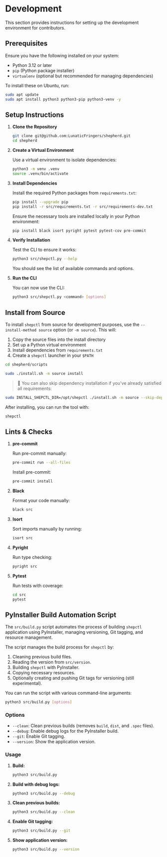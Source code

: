 # Development

This section provides instructions for setting up the development environment
for contributors.

## Prerequisites

Ensure you have the following installed on your system:

- Python 3.12 or later
- `pip` (Python package installer)
- `virtualenv` (optional but recommended for managing dependencies)

To install these on Ubuntu, run:

```bash
sudo apt update
sudo apt install python3 python3-pip python3-venv -y
```

## Setup Instructions

1. **Clone the Repository**

   ```bash
   git clone git@github.com:LunaticFringers/shepherd.git
   cd shepherd
   ```

2. **Create a Virtual Environment**

   Use a virtual environment to isolate dependencies:

   ```bash
   python3 -m venv .venv
   source .venv/bin/activate
   ```

3. **Install Dependencies**

   Install the required Python packages from `requirements.txt`:

   ```bash
   pip install --upgrade pip
   pip install -r src/requirements.txt -r src/requirements-dev.txt
   ```

   Ensure the necessary tools are installed locally in your Python environment:

   ```bash
   pip install black isort pyright pytest pytest-cov pre-commit
   ```

4. **Verify Installation**

   Test the CLI to ensure it works:

   ```bash
   python3 src/shepctl.py --help
   ```

   You should see the list of available commands and options.

5. **Run the CLI**

   You can now use the CLI:

   ```bash
   python3 src/shepctl.py <command> [options]
   ```

## Install from Source

To install `shepctl` from source for development purposes, use the
`--install-method source` option (or `-m source`). This will:

1. Copy the source files into the install directory
2. Set up a Python virtual environment
3. Install dependencies from `requirements.txt`
4. Create a `shepctl` launcher in your `$PATH`

```bash
cd shepherd/scripts

sudo ./install.sh -m source install
```

> 📌 You can also skip dependency installation if you've already satisfied all requirements:

```bash
sudo INSTALL_SHEPCTL_DIR=/opt/shepctl ./install.sh -m source --skip-deps install
```

After installing, you can run the tool with:

```bash
shepctl
```

## Lints & Checks

1. **pre-commit**

   Run pre-commit manually:

   ```bash
   pre-commit run --all-files
   ```

   Install pre-commit:

   ```bash
   pre-commit install
   ```

2. **Black**

   Format your code manually:

   ```bash
   black src
   ```

3. **Isort**

   Sort imports manually by running:

   ```bash
   isort src
   ```

4. **Pyright**

   Run type checking:

   ```bash
   pyright src
   ```

5. **Pytest**

   Run tests with coverage:

   ```bash
   cd src
   pytest
   ```

## PyInstaller Build Automation Script

The `src/build.py` script automates the process of building `shepctl`
application using PyInstaller, managing versioning,
Git tagging, and resource management.

The script manages the build process for `shepctl` by:

1. Cleaning previous build files.
2. Reading the version from `src/version`.
3. Building `shepctl` with PyInstaller.
4. Copying necessary resources.
5. Optionally creating and pushing Git tags for versioning
   (still experimental).

You can run the script with various command-line arguments:

```bash
python3 src/build.py [options]
```

### Options

- `--clean`: Clean previous builds (removes `build`, `dist`, and `.spec` files).
- `--debug`: Enable debug logs for the PyInstaller build.
- `--git`: Enable Git tagging.
- `--version`: Show the application version.

### Usage

1. **Build:**

    ```bash
    python3 src/build.py
    ```

2. **Build with debug logs:**

    ```bash
    python3 src/build.py --debug
    ```

3. **Clean previous builds:**

    ```bash
    python3 src/build.py --clean
    ```

4. **Enable Git tagging:**

    ```bash
    python3 src/build.py --git
    ```

5. **Show application version:**

    ```bash
    python3 src/build.py --version
    ```
